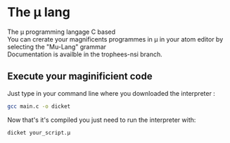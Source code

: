 # The µ lang
The µ programming langage C based  
You can crerate your magnificents programmes in µ in your atom editor by selecting the "Mu-Lang" grammar  
Documentation is availble in the trophees-nsi branch.
## Execute your maginificient code
Just type in your command line where you downloaded the interpreter :  
```bash
gcc main.c -o dicket
```    
Now that's it's compiled you just need to run the interpreter with:  
```bash
dicket your_script.µ
```



